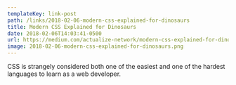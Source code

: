 ```yaml
---
templateKey: link-post
path: /links/2018-02-06-modern-css-explained-for-dinosaurs
title: Modern CSS Explained for Dinosaurs
date: 2018-02-06T14:03:41-0500
url: https://medium.com/actualize-network/modern-css-explained-for-dinosaurs-5226febe3525
image: 2018-02-06-modern-css-explained-for-dinosaurs.png
---
```

CSS is strangely considered both one of the easiest and one of the hardest languages to learn as a web developer.
